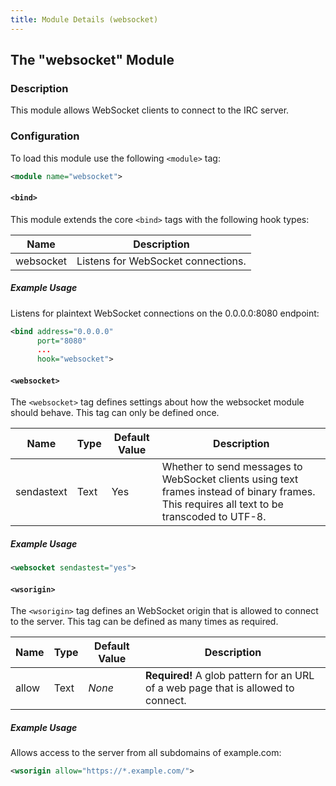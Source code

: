 ```yaml
---
title: Module Details (websocket)
---
```


## The "websocket" Module

### Description

This module allows WebSocket clients to connect to the IRC server.

### Configuration

To load this module use the following `<module>` tag:

```xml
<module name="websocket">
```

#### `<bind>`

This module extends the core `<bind>` tags with the following hook types:

Name      | Description
--------- | -----------
websocket | Listens for WebSocket connections.

##### Example Usage

Listens for plaintext WebSocket connections on the 0.0.0.0:8080 endpoint:

```xml
<bind address="0.0.0.0"
      port="8080"
      ...
      hook="websocket">
```

#### `<websocket>`

The `<websocket>` tag defines settings about how the websocket module should behave. This tag can only be defined once.

Name       | Type     | Default Value | Description
---------- | -------- | ------------- | -----------
sendastext | Text     | Yes           | Whether to send messages to WebSocket clients using text frames instead of binary frames. This requires all text to be transcoded to UTF-8. 

##### Example Usage

```xml
<websocket sendastest="yes">
```

#### `<wsorigin>`

The `<wsorigin>` tag defines an WebSocket origin that is allowed to connect to the server. This tag can be defined as many times as required.

Name  | Type | Default Value | Description
----- | ---- | ------------- | -----------
allow | Text | *None*        | **Required!** A glob pattern for an URL of a web page that is allowed to connect.

##### Example Usage

Allows access to the server from all subdomains of example.com:

```xml
<wsorigin allow="https://*.example.com/">
```
